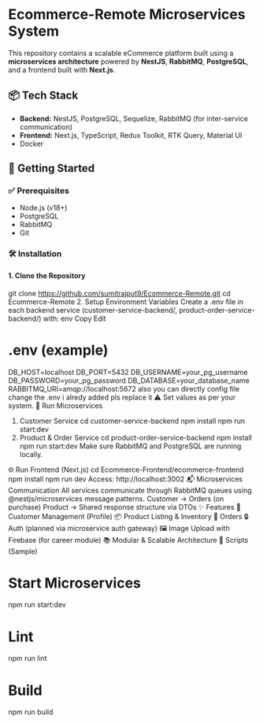 #  Ecommerce-Remote Microservices System

This repository contains a scalable eCommerce platform built using a **microservices architecture** powered by **NestJS**, **RabbitMQ**, **PostgreSQL**, and a frontend built with **Next.js**.
## 📦 Tech Stack
- **Backend:** NestJS, PostgreSQL, Sequelize, RabbitMQ (for inter-service communication)
- **Frontend:** Next.js, TypeScript, Redux Toolkit, RTK Query, Material UI
- Docker

## 🚀 Getting Started
### ✅ Prerequisites

- Node.js (v18+)
- PostgreSQL
- RabbitMQ
- Git

### 🛠 Installation

#### 1. Clone the Repository

git clone https://github.com/sumitrajput9/Ecommerce-Remote.git
cd Ecommerce-Remote
2. Setup Environment Variables
Create a .env file in each backend service (customer-service-backend/, product-order-service-backend/) with:
env
Copy
Edit
# .env (example)
DB_HOST=localhost
DB_PORT=5432
DB_USERNAME=your_pg_username
DB_PASSWORD=your_pg_password
DB_DATABASE=your_database_name
RABBITMQ_URI=amqp://localhost:5672  also you can directly config file change the .env i alredy added pls replace it
⚠️ Set values as per your system.
🧱 Run Microservices
1. Customer Service
cd customer-service-backend
npm install
npm run start:dev
2. Product & Order Service
cd product-order-service-backend
npm install
npm run start:dev
Make sure RabbitMQ and PostgreSQL are running locally.

🌐 Run Frontend (Next.js)
cd Ecommerce-Frontend/ecommerce-frontend
npm install
npm run dev
Access: http://localhost:3002
📬 Microservices Communication
All services communicate through RabbitMQ queues using @nestjs/microservices message patterns.
Customer → Orders (on purchase)
Product → 
Shared response structure via DTOs
✨ Features
👤 Customer Management (Profile)
📦 Product Listing & Inventory
🧾 Orders
🔒 Auth (planned via microservice auth gateway)
🖼 Image Upload with Firebase (for career module)
📚 Modular & Scalable Architecture
🔧 Scripts (Sample)
# Start Microservices
npm run start:dev
# Lint
npm run lint
# Build
npm run build
